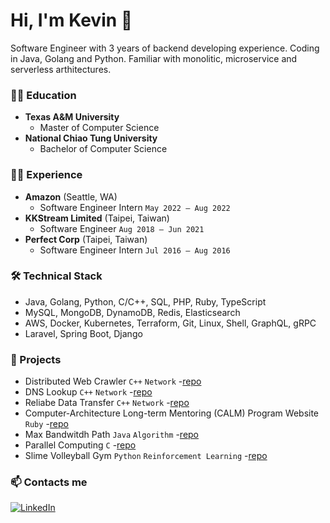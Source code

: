 # Hi, I'm Kevin 👋
Software Engineer with 3 years of backend developing experience. Coding in Java, Golang and Python. Familiar with monolitic, microservice and serverless arthitectures.

### 👨‍🎓 Education
- **Texas A&M University** 
  - Master of Computer Science
- **National Chiao Tung University**
  - Bachelor of Computer Science

### 👨‍💻 Experience
- **Amazon** (Seattle, WA)
  - Software Engineer Intern `May 2022 – Aug 2022`
- **KKStream Limited** (Taipei, Taiwan) 
  - Software Engineer `Aug 2018 – Jun 2021`
- **Perfect Corp** (Taipei, Taiwan) 
  - Software Engineer Intern `Jul 2016 – Aug 2016`

### 🛠 Technical Stack
*   Java, Golang, Python, C/C++, SQL, PHP, Ruby, TypeScript
*   MySQL, MongoDB, DynamoDB, Redis, Elasticsearch
*   AWS, Docker, Kubernetes, Terraform, Git, Linux, Shell, GraphQL, gRPC
*   Laravel, Spring Boot, Django


### 🔭 Projects
- Distributed Web Crawler `C++` `Network` -[repo](https://github.com/kevin0748/cpp-distributed-crawler)
- DNS Lookup `C++` `Network` -[repo](https://github.com/kevin0748/dns-lookup)
- Reliabe Data Transfer `C++` `Network` -[repo](https://github.com/kevin0748/reliable-data-transfer)
- Computer-Architecture Long-term Mentoring (CALM) Program Website `Ruby` -[repo](https://github.com/kevin0748/casa)
- Max Bandwitdh Path `Java` `Algorithm` -[repo](https://github.com/kevin0748/max-bandwitdh-path)
- Parallel Computing `C`  -[repo](https://github.com/kevin0748/parellel-computing)
- Slime Volleyball Gym `Python` `Reinforcement Learning` -[repo](https://github.com/kevin0748/slimevolleygym)



### 📫 Contacts me
[![LinkedIn](https://img.shields.io/badge/LinkedIn-%230077B5.svg?logo=linkedin&logoColor=white)](https://www.linkedin.com/in/chen-chuan-chang/)

<!--
**kevin0748/kevin0748** is a ✨ _special_ ✨ repository because its `README.md` (this file) appears on your GitHub profile.

Here are some ideas to get you started:

- 🔭 I’m currently working on ...
- 🌱 I’m currently learning ...
- 👯 I’m looking to collaborate on ...
- 🤔 I’m looking for help with ...
- 💬 Ask me about ...
- 📫 How to reach me: ...
- 😄 Pronouns: ...
- ⚡ Fun fact: ...
-->

